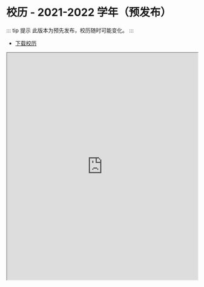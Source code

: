 # 校历 - 2021-2022 学年（预发布）

::: tip 提示
此版本为预先发布，校历随时可能变化。
:::

- [下载校历](https://mirrors.sustech.edu.cn/git/sustech-online/sustech-online-ng/-/raw/master/docs/calendar/2021-2022.pdf)

<iframe src="https://mirrors.sustech.edu.cn/site/sustech-online/pdfjs/web/viewer.html?file=https://mirrors.sustech.edu.cn/git/sustech-online/sustech-online-ng/-/raw/master/docs/calendar/2021-2022.pdf" width="100%" height="600" ></iframe>

